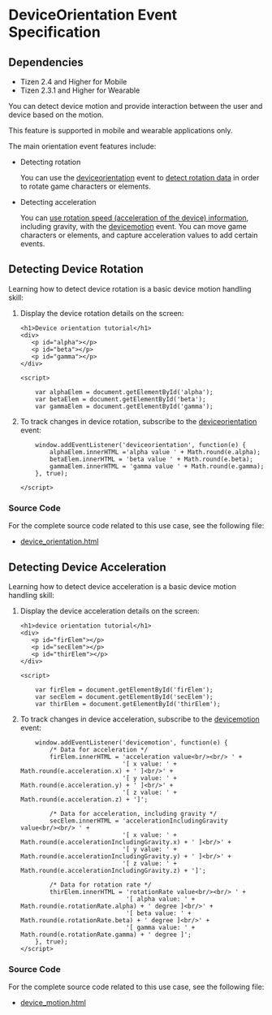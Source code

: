 # DeviceOrientation Event Specification

## Dependencies

- Tizen 2.4 and Higher for Mobile
- Tizen 2.3.1 and Higher for Wearable

You can detect device motion and provide interaction between the user and device based on the motion.

This feature is supported in mobile and wearable applications only.

The main orientation event features include:

- Detecting rotation

  You can use the [deviceorientation](http://www.w3.org/TR/2011/WD-orientation-event-20111201/#deviceorientation) event to [detect rotation data](./w3c/device/device-orientation-w.md#rotate) in order to rotate game characters or elements.

- Detecting acceleration

  You can [use rotation speed (acceleration of the device) information](./w3c/device/device-orientation-w.md#accelerate), including gravity, with the [devicemotion](http://www.w3.org/TR/2011/WD-orientation-event-20111201/#devicemotion) event. You can move game characters or elements, and capture acceleration values to add certain events.

## Detecting Device Rotation

Learning how to detect device rotation is a basic device motion handling skill:

1. Display the device rotation details on the screen:

   ```
   <h1>Device orientation tutorial</h1>
   <div>
      <p id="alpha"></p>
      <p id="beta"></p>
      <p id="gamma"></p>
   </div>

   <script>
   ```

   ```
       var alphaElem = document.getElementById('alpha');
       var betaElem = document.getElementById('beta');
       var gammaElem = document.getElementById('gamma');
   ```

2. To track changes in device rotation, subscribe to the [deviceorientation](http://www.w3.org/TR/2011/WD-orientation-event-20111201/#deviceorientation) event:

   ```
       window.addEventListener('deviceorientation', function(e) {
           alphaElem.innerHTML ='alpha value ' + Math.round(e.alpha);
           betaElem.innerHTML = 'beta value ' + Math.round(e.beta);
           gammaElem.innerHTML = 'gamma value ' + Math.round(e.gamma);
       }, true);
   ```

   ```
   </script>
   ```

### Source Code

For the complete source code related to this use case, see the following file:

- [device_orientation.html](http://download.tizen.org/misc/examples/w3c_html5/device/device_orientation_event_specification)

## Detecting Device Acceleration

Learning how to detect device acceleration is a basic device motion handling skill:

1. Display the device acceleration details on the screen:

   ```
   <h1>device orientation tutorial</h1>
   <div>
      <p id="firElem"></p>
      <p id="secElem"></p>
      <p id="thirElem"></p>
   </div>

   <script>
   ```

   ```
       var firElem = document.getElementById('firElem');
       var secElem = document.getElementById('secElem');
       var thirElem = document.getElementById('thirElem');
   ```

2. To track changes in device acceleration, subscribe to the [devicemotion](http://www.w3.org/TR/2011/WD-orientation-event-20111201/#devicemotion) event:

   ```
       window.addEventListener('devicemotion', function(e) {
           /* Data for acceleration */
           firElem.innerHTML = 'acceleration value<br/><br/> ' +
                               '[ x value: ' + Math.round(e.acceleration.x) + ' ]<br/>' +
                               '[ y value: ' + Math.round(e.acceleration.y) + ' ]<br/>' +
                               '[ z value: ' + Math.round(e.acceleration.z) + ']';

           /* Data for acceleration, including gravity */
           secElem.innerHTML = 'accelerationIncludingGravity value<br/><br/> ' +
                               '[ x value: ' + Math.round(e.accelerationIncludingGravity.x) + ' ]<br/>' +
                               '[ y value: ' + Math.round(e.accelerationIncludingGravity.y) + ' ]<br/>' +
                               '[ z value: ' + Math.round(e.accelerationIncludingGravity.z) + ']';

           /* Data for rotation rate */
           thirElem.innerHTML = 'rotationRate value<br/><br/> ' +
                                '[ alpha value: ' + Math.round(e.rotationRate.alpha) + ' degree ]<br/>' +
                                '[ beta value: ' + Math.round(e.rotationRate.beta) + ' degree ]<br/>' +
                                '[ gamma value: ' + Math.round(e.rotationRate.gamma) + ' degree ]';
       }, true);
   </script>
   ```

### Source Code

For the complete source code related to this use case, see the following file:

- [device_motion.html](http://download.tizen.org/misc/examples/w3c_html5/device/device_orientation_event_specification)